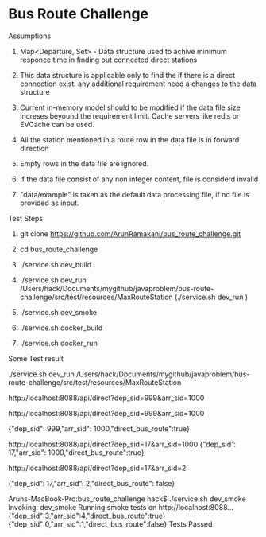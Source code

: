 
# Bus Route Challenge

<b1>Assumptions</b1>

1) Map<Departure, Set<Arrival>> - Data structure used to achive minimum responce time in finding out connected direct stations

2) This data structure is applicable only to find the if there is a direct connection exist. any additional requirement need a changes to the data structure

3) Current in-memory model should to be modified if the data file size increses beyound the requirement limit. Cache servers like redis or EVCache can be used. 
 
4) All the station mentioned in a route row in the data file is in forward direction 

5) Empty rows in the data file are ignored.

6) If the data file consist of any non integer content, file is considerd invalid

7) "data/example" is taken as the default data processing file, if no file is provided as input.


<b1>Test Steps</b1>

1) git clone https://github.com/ArunRamakani/bus_route_challenge.git

2) cd bus_route_challenge

3) ./service.sh dev_build

4) ./service.sh dev_run /Users/hack/Documents/mygithub/javaproblem/bus-route-challenge/src/test/resources/MaxRouteStation  (./service.sh dev_run <file-name>)

5) ./service.sh dev_smoke

6) ./service.sh docker_build

7) ./service.sh docker_run


<b1>Some Test result </b1>

./service.sh dev_run /Users/hack/Documents/mygithub/javaproblem/bus-route-challenge/src/test/resources/MaxRouteStation

http://localhost:8088/api/direct?dep_sid=999&arr_sid=1000

http://localhost:8088/api/direct?dep_sid=999&arr_sid=1000

{"dep_sid": 999,"arr_sid": 1000,"direct_bus_route":true}

http://localhost:8088/api/direct?dep_sid=17&arr_sid=1000
{"dep_sid”: 17,"arr_sid": 1000,"direct_bus_route":true}



http://localhost:8088/api/direct?dep_sid=17&arr_sid=2

{"dep_sid”: 17,"arr_sid”: 2,"direct_bus_route": false}



Aruns-MacBook-Pro:bus_route_challenge hack$ ./service.sh dev_smoke
Invoking: dev_smoke
Running smoke tests on http://localhost:8088...
{"dep_sid":3,"arr_sid":4,"direct_bus_route":true}
{"dep_sid":0,"arr_sid":1,"direct_bus_route":false}
Tests Passed
